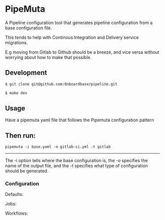 
# PipeMuta

A Pipeline configuration tool that generates pipeline configuration from a base configuration file.

This tends to help with Continous Integration and Delivery service migrations.

E.g moving from Gitlab to Github should be a breeze, and vice versa without worrying about how to make that possible.



## Development

```bash
$ git clone git@github.com:Onboardbase/pipeline.git
```

```bash
$ make dev
```

## Usage
Have a pipemuta yaml file that follows the Pipemuta configuration pattern

Then run:
---
```
pipemuta -i base.yaml -o gitlab-ci.yml -t gitlab
```
---

The -i option tells where the base configuration is, the -o specifies the name of the output file, and the -t specifies what type of configuration should be generated.


### Configuration



Defaults:

Jobs:

Workflows:
